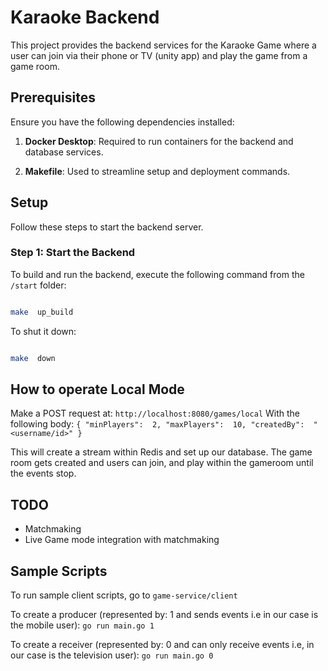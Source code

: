 
# Karaoke Backend

  

This project provides the backend services for the Karaoke Game where a user can join via their phone or TV (unity app) and play the game from a game room.

  

## Prerequisites

  

Ensure you have the following dependencies installed:

  

1.  **Docker Desktop**: Required to run containers for the backend and database services.

2.  **Makefile**: Used to streamline setup and deployment commands.

  

## Setup

  

Follow these steps to start the backend server.

  

### Step 1: Start the Backend

  

To build and run the backend, execute the following command from the `/start` folder:

  

```bash

make  up_build

```

  

To shut it down:

  

```bash

make  down

```

## How to operate Local Mode
Make a POST request at:
`http://localhost:8080/games/local`
With the following body:
`{
"minPlayers":  2,
"maxPlayers":  10,
"createdBy":  "<username/id>"
}`

This will create a stream within Redis and set up our database. The game room gets created and users can join, and play within the gameroom until the events stop.

## TODO
- Matchmaking
- Live Game mode integration with matchmaking

## Sample Scripts
To run sample client scripts, go to `game-service/client`

To create a producer (represented by: 1 and sends events i.e in our case is the mobile user):
`go run main.go 1`

To create a receiver (represented by: 0 and can only receive events i.e, in our case is the television user):
`go run main.go 0`